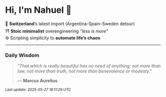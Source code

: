 # Hi, I'm Nahuel :tiger:

📍 **Switzerland**’s latest import (Argentina-Spain-Sweden detour)  
⛩️ **Stoic minimalist** overengineering *“less is more”*  
⚙️ Scripting simplicity to **automate life’s chaos**

---

### Daily Wisdom
> _"That which is really beautiful has no need of anything; not more than law, not more than truth, not more than benevolence or modesty."_  
>
> — **Marcus Aurelius**

<sub>*Last update: 2025-05-27 18:11:29 UTC*</sub>

